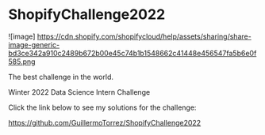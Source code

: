 # ShopifyChallenge2022

![image] https://cdn.shopify.com/shopifycloud/help/assets/sharing/share-image-generic-bd3ce342a910c2489b672b00e45c74b1b1548662c41448e456547fa5b6e0f585.png

The best challenge in the world.

Winter 2022 Data Science Intern Challenge

Click the link below to see my solutions for the challenge:

https://github.com/GuillermoTorrez/ShopifyChallenge2022

